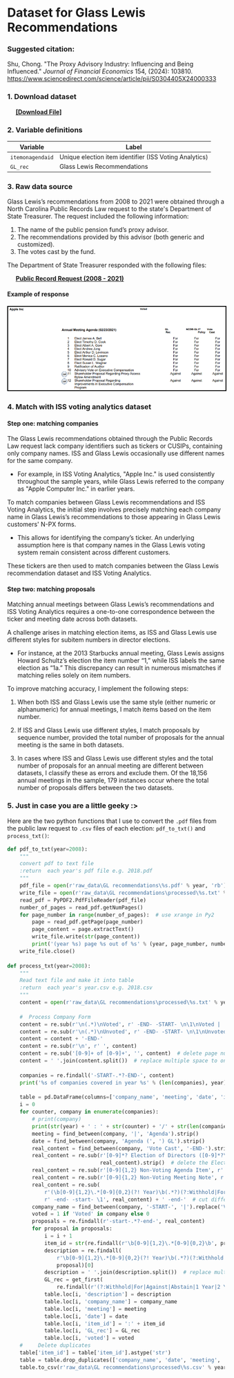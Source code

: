 # Dataset for Glass Lewis Recommendations

### Suggested citation: 


Shu, Chong. "The Proxy Advisory Industry: Influencing and Being Influenced." <i>Journal of Financial Economics</i> 154, (2024): 103810. <a>https://www.sciencedirect.com/science/article/pii/S0304405X24000333 </a>
 
 



### 1. Download dataset

&nbsp;&nbsp;&nbsp;&nbsp; <b><a href="https://github.com/chongshu/gl_recommendations/raw/refs/heads/master/Public%20Record%20Request/processed_GL_recommendations.csv">[Download File] </a></b>


### 2. Variable definitions

<div align="center">

| Variable        | Label                                                  |
|-----------------|--------------------------------------------------------|
| `itemonagendaid`| Unique election item identifier (ISS Voting Analytics) |
| `GL_rec`        | Glass Lewis Recommendations                            |

</div>

### 3. Raw data source

Glass Lewis’s recommendations from 2008 to 2021 were obtained through a North Carolina Public Records Law request to the state's Department of State Treasurer. The request included the following information:

1. The name of the public pension fund’s proxy advisor.
2. The recommendations provided by this advisor (both generic and customized).
3. The votes cast by the fund.

The Department of State Treasurer responded with the following files: 

&nbsp;&nbsp;&nbsp;&nbsp; <b><a href="./Public Record Request">Public Record Request (2008 - 2021)</a></b>


#### Example of response

<img src="./figures/example.png" style="border: 2px solid black;" />
 
### 4. Match with ISS voting analytics dataset

#### Step one: matching companies

The Glass Lewis recommendations obtained through the Public Records Law request lack company identifiers such as tickers or CUSIPs, containing only company names. ISS and Glass Lewis occasionally use different names for the same company.


- For example, in ISS Voting Analytics, "Apple Inc." is used consistently throughout the sample years, while Glass Lewis referred to the company as "Apple Computer Inc." in earlier years.

To match companies between Glass Lewis recommendations and ISS Voting Analytics, the initial step involves precisely matching each company name in Glass Lewis’s recommendations to those appearing in Glass Lewis customers' N-PX forms.

- This allows for identifying the company’s ticker. An underlying assumption here is that company names in the Glass Lewis voting system remain consistent across different customers.

These tickers are then used to match companies between the Glass Lewis recommendation dataset and ISS Voting Analytics.


#### Step two: matching proposals

Matching annual meetings between Glass Lewis’s recommendations and ISS Voting Analytics requires a one-to-one correspondence between the ticker and meeting date across both datasets. 

A challenge arises in matching election items, as ISS and Glass Lewis use different styles for subitem numbers in director elections.

- For instance, at the 2013 Starbucks annual meeting, Glass Lewis assigns Howard Schultz’s election the item number “1,” while ISS labels the same election as “1a.” This discrepancy can result in numerous mismatches if matching relies solely on item numbers.

To improve matching accuracy, I implement the following steps:
 
1. When both ISS and Glass Lewis use the same style (either numeric or alphanumeric) for annual meetings, I match items based on the item number.

2. If ISS and Glass Lewis use different styles, I match proposals by sequence number, provided the total number of proposals for the annual meeting is the same in both datasets.

3. In cases where ISS and Glass Lewis use different styles and the total number of proposals for an annual meeting are different between datasets, I classify these as errors and exclude them. Of the 18,156 annual meetings in the sample, 179 instances occur where the total number of proposals differs between the two datasets.
 

### 5. Just in case you are a little geeky :>

Here are the two python functions that I use to convert the `.pdf` files from the public law request to `.csv` files of each election: `pdf_to_txt()` and `process_txt()`:
```python
def pdf_to_txt(year=2008):
    """
    convert pdf to text file
    :return  each year's pdf file e.g. 2018.pdf
    """
    pdf_file = open(r'raw_data\GL recommendations\%s.pdf' % year, 'rb')
    write_file = open(r'raw_data\GL recommendations\processed\%s.txt' % year, 'w', encoding="utf-8")
    read_pdf = PyPDF2.PdfFileReader(pdf_file)
    number_of_pages = read_pdf.getNumPages()
    for page_number in range(number_of_pages):  # use xrange in Py2
        page = read_pdf.getPage(page_number)
        page_content = page.extractText()
        write_file.write(str(page_content))
        print('(year %s) page %s out of %s' % (year, page_number, number_of_pages))
    write_file.close()

def process_txt(year=2008):
    """
    Read text file and make it into table
    :return  each year's year.csv e.g. 2018.csv
    """
    content = open(r'raw_data\GL recommendations\processed\%s.txt' % year, 'r', encoding="utf8").read()

    #  Process Company Form
    content = re.sub(r'\n(.*)\nVoted', r' -END- -START- \n\1\nVoted | ', content)
    content = re.sub(r'\n(.*)\nUnvoted', r' -END- -START- \n\1\nUnvoted | ', content)
    content = content + '-END-'
    content = re.sub(r'\n', r' ', content)
    content = re.sub('[0-9]+ of [0-9]+', '', content)  # delete page number
    content = ' '.join(content.split())  # replace multiple space to one
    
    companies = re.findall('-START-.*?-END-', content)
    print('%s of companies covered in year %s' % (len(companies), year))

    table = pd.DataFrame(columns=['company_name', 'meeting', 'date', 'item_id', 'description', 'GL_rec', 'voted'])
    i = 0
    for counter, company in enumerate(companies):
        # print(company)
        print(str(year) + ' : ' + str(counter) + '/' + str(len(companies)))
        meeting = find_between(company, '|', 'Agenda').strip()
        date = find_between(company, 'Agenda (', ') GL').strip()
        real_content = find_between(company, 'Vote Cast', '-END-').strip()  # Find content after the header
        real_content = re.sub(r'[0-9]*? Election of Directors ([0-9]*?\.1)', r'\1',
                              real_content).strip()  # delete the Election of Directors
        real_content = re.sub(r'[0-9]{1,2} Non-Voting Agenda Item', r'', real_content).strip()  # Non Vote Item
        real_content = re.sub(r'[0-9]{1,2} Non-Voting Meeting Note', r'', real_content).strip()  # Non Vote Item
        real_content = re.sub(
            r'(\b[0-9]{1,2}\.*[0-9]{0,2}(?! Year)\b(.*?)(?:Withhold|For|Against|Abstain|1 Year|2 Year|3 Year|Do Not Vote))',
            r' -end- -start- \1', real_content) + ' -end-'  # cut different proposals
        company_name = find_between(company, '-START-', '|').replace('Voted', '').replace('Unvoted', '').strip()
        voted = 1 if 'Voted' in company else 0
        proposals = re.findall(r'-start-.*?-end-', real_content)
        for proposal in proposals:
            i = i + 1
            item_id = str(re.findall(r'\b[0-9]{1,2}\.*[0-9]{0,2}\b', proposal)[0])
            description = re.findall(
                r'\b[0-9]{1,2}\.*[0-9]{0,2}(?! Year)\b(.*?)(?:Withhold|For|Against|Abstain|1 Year|2 Year|3 Year|Do Not Vote|-end-)',
                proposal)[0]
            description = ' '.join(description.split())  # replace multiple space to one
            GL_rec = get_first(
                re.findall(r'(?:Withhold|For|Against|Abstain|1 Year|2 Year|3 Year|Do Not Vote)', proposal))
            table.loc[i, 'description'] = description
            table.loc[i, 'company_name'] = company_name
            table.loc[i, 'meeting'] = meeting
            table.loc[i, 'date'] = date
            table.loc[i, 'item_id'] = ':' + item_id
            table.loc[i, 'GL_rec'] = GL_rec
            table.loc[i, 'voted'] = voted
    #     Delete duplicates
    table['item_id'] = table['item_id'].astype('str')
    table = table.drop_duplicates(['company_name', 'date', 'meeting', 'item_id', 'description', 'GL_rec'])
    table.to_csv(r'raw_data\GL recommendations\processed\%s.csv' % year, index=False)
```